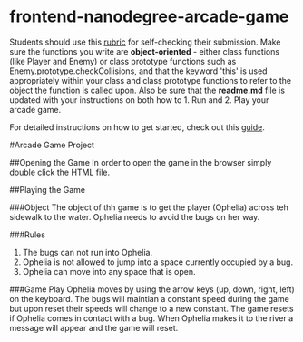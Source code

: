 frontend-nanodegree-arcade-game
===============================

Students should use this [rubric](https://review.udacity.com/#!/projects/2696458597/rubric) for self-checking their submission. Make sure the functions you write are **object-oriented** - either class functions (like Player and Enemy) or class prototype functions such as Enemy.prototype.checkCollisions, and that the keyword 'this' is used appropriately within your class and class prototype functions to refer to the object the function is called upon. Also be sure that the **readme.md** file is updated with your instructions on both how to 1. Run and 2. Play your arcade game.

For detailed instructions on how to get started, check out this [guide](https://docs.google.com/document/d/1v01aScPjSWCCWQLIpFqvg3-vXLH2e8_SZQKC8jNO0Dc/pub?embedded=true).

#Arcade Game Project

##Opening the Game
In order to open the game in the browser simply double click the HTML file.

##Playing the Game

###Object
The object of thh game is to get the player (Ophelia) across teh sidewalk to the water. Ophelia needs to avoid the bugs on her way. 

###Rules
1. The bugs can not run into Ophelia.
2. Ophelia is not allowed to jump into a space currently occupied by a bug.
3. Ophelia can move into any space that is open.

###Game Play
Ophelia moves by using the arrow keys (up, down, right, left) on the keyboard. The bugs will maintian a constant speed during the game but upon reset their speeds will change to a new constant. The game resets if Ophelia comes in contact with a bug. When Ophelia makes it to the river a message will appear and the game will reset. 
